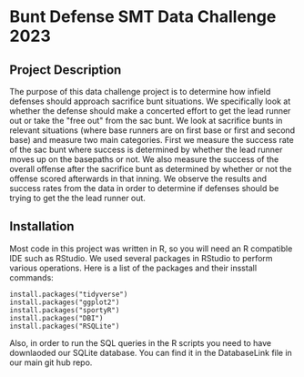 # Bunt Defense SMT Data Challenge 2023
## Project Description
The purpose of this data challenge project is to determine how infield defenses should approach sacrifice bunt situations. We specifically look at whether the defense should make a concerted effort to get the lead runner out or take the "free out" from the sac bunt. We look at sacrifice bunts in relevant situations (where base runners are on first base or first and second base) and measure two main categories. First we measure the success rate of the sac bunt where success is determined by whether the lead runner moves up on the basepaths or not. We also measure the success of the overall offense after the sacrifice bunt as determined by whether or not the offense scored afterwards in that inning. We observe the results and success rates from the data in order to determine if defenses should be trying to get the the lead runner out.
## Installation
Most code in this project was written in R, so you will need an R compatible IDE such as RStudio. We used several packages in RStudio to perform various operations. Here is a list of the packages and their insstall commands:
```
install.packages("tidyverse")
install.packages("ggplot2")
install.packages("sportyR")
install.packages("DBI")
install.packages("RSQLite")
```
Also, in order to run the SQL queries in the R scripts you need to have downlaoded our SQLite database. You can find it in the DatabaseLink file in our main git hub repo.
